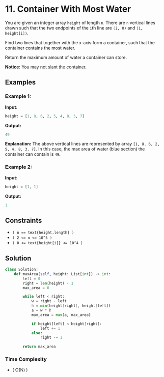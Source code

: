 # 11. Container With Most Water

You are given an integer array `height` of length `n`. There are `n` vertical lines drawn such that the two endpoints of the `i`th line are `(i, 0)` and `(i, height[i])`.

Find two lines that together with the x-axis form a container, such that the container contains the most water.

Return the maximum amount of water a container can store.

**Notice:** You may not slant the container.

## Examples

### Example 1:

**Input:** 
```python
height = [1, 8, 6, 2, 5, 4, 8, 3, 7]
```
**Output:** 
```python
49
```
**Explanation:** 
The above vertical lines are represented by array `[1, 8, 6, 2, 5, 4, 8, 3, 7]`. In this case, the max area of water (blue section) the container can contain is `49`.

### Example 2:

**Input:** 
```python
height = [1, 1]
```
**Output:** 
```python
1
```

## Constraints

- `( n == text{height.length} )`
- `( 2 <= n <= 10^5 )`
- `( 0 <= text{height[i]} <= 10^4 )`

## Solution

```python
class Solution:
    def maxArea(self, height: List[int]) -> int:
        left = 0
        right = len(height) - 1
        max_area = 0

        while left < right:
            w = right - left
            h = min(height[right], height[left])
            a = w * h
            max_area = max(a, max_area)

            if height[left] < height[right]:
                left += 1
            else:
                right -= 1
        
        return max_area
```

### Time Complexity

- ( O(N) )

